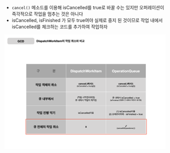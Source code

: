 - `cancel()` 메소드를 이용해 isCancelled를 true로 바꿀 수는 있지만 오퍼레이션이 즉각적으로 작업을 멈추는 것은 아니다
- isCancelled, isFinished 가 모두 true여야 실제로 중지 된 것이므로 작업 내에서 isCancelled를 체크하는 코드를 추가하여 작업하자

![](iOS/Swift/Concurrent/Operation/Pasted%20image%2020250121214425.png)


